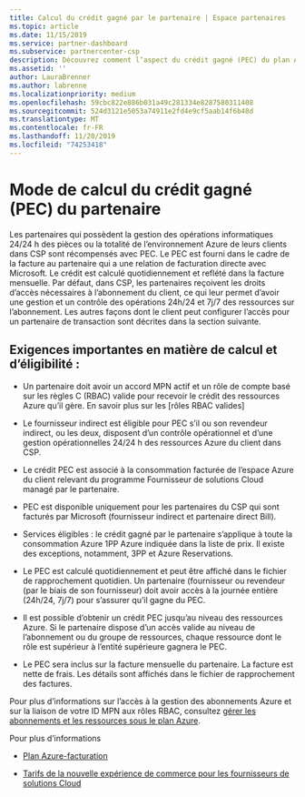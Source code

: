 ```yaml
---
title: Calcul du crédit gagné par le partenaire | Espace partenaires
ms.topic: article
ms.date: 11/15/2019
ms.service: partner-dashboard
ms.subservice: partnercenter-csp
description: Découvrez comment l’aspect du crédit gagné (PEC) du plan Azure est calculé. Cela comprend les conditions d’éligibilité pour les partenaires et les fournisseurs indirects.
ms.assetid: ''
author: LauraBrenner
ms.author: labrenne
ms.localizationpriority: medium
ms.openlocfilehash: 59cbc822e886b031a49c281334e8287580311408
ms.sourcegitcommit: 524d3121e5053a74911e2fd4e9cf5aab14f6b48d
ms.translationtype: MT
ms.contentlocale: fr-FR
ms.lasthandoff: 11/20/2019
ms.locfileid: "74253418"
---
```

# <a name="how-the-partner-earned-credit-pec-is-calculated"></a>Mode de calcul du crédit gagné (PEC) du partenaire


Les partenaires qui possèdent la gestion des opérations informatiques 24/24 h des pièces ou la totalité de l’environnement Azure de leurs clients dans CSP sont récompensés avec PEC. Le PEC est fourni dans le cadre de la facture au partenaire qui a une relation de facturation directe avec Microsoft. Le crédit est calculé quotidiennement et reflété dans la facture mensuelle. Par défaut, dans CSP, les partenaires reçoivent les droits d’accès nécessaires à l’abonnement du client, ce qui leur permet d’avoir une gestion et un contrôle des opérations 24h/24 et 7j/7 des ressources sur l’abonnement. Les autres façons dont le client peut configurer l’accès pour un partenaire de transaction sont décrites dans la section suivante.   


## <a name="important-eligibility-and-calculation-requirements"></a>Exigences importantes en matière de calcul et d’éligibilité :

- Un partenaire doit avoir un accord MPN actif et un rôle de compte basé sur les règles C (RBAC) valide pour recevoir le crédit des ressources Azure qu’il gère. En savoir plus sur les [rôles RBAC valides]

- Le fournisseur indirect est éligible pour PEC s’il ou son revendeur indirect, ou les deux, disposent d’un contrôle opérationnel et d’une gestion opérationnelles 24/24 h des ressources Azure du client dans CSP.

- Le crédit PEC est associé à la consommation facturée de l’espace Azure du client relevant du programme Fournisseur de solutions Cloud managé par le partenaire. 

- PEC est disponible uniquement pour les partenaires du CSP qui sont facturés par Microsoft (fournisseur indirect et partenaire direct Bill).

- Services éligibles : le crédit gagné par le partenaire s’applique à toute la consommation Azure 1PP Azure indiquée dans la liste de prix. Il existe des exceptions, notamment, 3PP et Azure Reservations.

- Le PEC est calculé quotidiennement et peut être affiché dans le fichier de rapprochement quotidien. Un partenaire (fournisseur ou revendeur (par le biais de son fournisseur) doit avoir accès à la journée entière (24h/24, 7j/7) pour s’assurer qu’il gagne du PEC.

- Il est possible d’obtenir un crédit PEC jusqu’au niveau des ressources Azure. Si le partenaire dispose d’un accès valide au niveau de l’abonnement ou du groupe de ressources, chaque ressource dont le rôle est supérieur à l’entité supérieure gagnera le PEC. 

- Le PEC sera inclus sur la facture mensuelle du partenaire. La facture est nette de frais. Les détails sont affichés dans le fichier de rapprochement des factures.

Pour plus d’informations sur l’accès à la gestion des abonnements Azure et sur la liaison de votre ID MPN aux rôles RBAC, consultez [gérer les abonnements et les ressources sous le plan Azure](azure-plan-manage.md).

Pour plus d’informations

- [Plan Azure-facturation](azure-plan-billing.md)

- [Tarifs de la nouvelle expérience de commerce pour les fournisseurs de solutions Cloud](azure-plan-price-list.md)